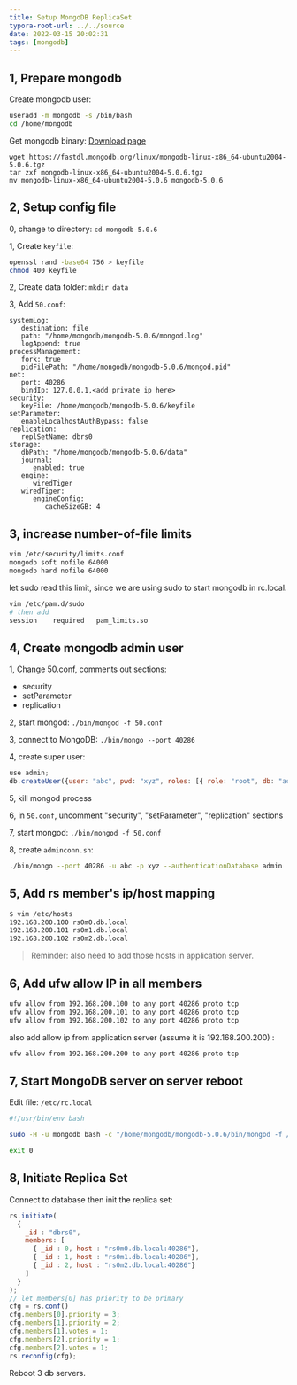 ```yaml
---
title: Setup MongoDB ReplicaSet
typora-root-url: ../../source
date: 2022-03-15 20:02:31
tags: [mongodb]
---
```


## 1, Prepare mongodb

Create mongodb user:

```bash
useradd -m mongodb -s /bin/bash
cd /home/mongodb
```

Get mongodb binary: [Download page](https://www.mongodb.com/download-center/community/releases)

```
wget https://fastdl.mongodb.org/linux/mongodb-linux-x86_64-ubuntu2004-5.0.6.tgz
tar zxf mongodb-linux-x86_64-ubuntu2004-5.0.6.tgz
mv mongodb-linux-x86_64-ubuntu2004-5.0.6 mongodb-5.0.6
```



## 2, Setup config file

0, change to directory: `cd mongodb-5.0.6`

1, Create `keyfile`:

```bash
openssl rand -base64 756 > keyfile
chmod 400 keyfile
```

2, Create data folder: `mkdir data`

3, Add `50.conf`:

```
systemLog:
   destination: file
   path: "/home/mongodb/mongodb-5.0.6/mongod.log"
   logAppend: true
processManagement:
   fork: true
   pidFilePath: "/home/mongodb/mongodb-5.0.6/mongod.pid"
net:
   port: 40286
   bindIp: 127.0.0.1,<add private ip here>
security:
   keyFile: /home/mongodb/mongodb-5.0.6/keyfile
setParameter:
   enableLocalhostAuthBypass: false
replication:
   replSetName: dbrs0
storage:
   dbPath: "/home/mongodb/mongodb-5.0.6/data"
   journal:
      enabled: true
   engine:
      wiredTiger
   wiredTiger:
      engineConfig:
         cacheSizeGB: 4
```



## 3, increase number-of-file limits

```bash
vim /etc/security/limits.conf
mongodb soft nofile 64000
mongodb hard nofile 64000
```

let sudo read this limit, since we are using sudo to start mongodb in rc.local.

```bash
vim /etc/pam.d/sudo
# then add
session    required   pam_limits.so
```



## 4, Create mongodb admin user

1, Change 50.conf, comments out sections:

* security
* setParameter
* replication 

2, start mongod: `./bin/mongod -f 50.conf`

3, connect to MongoDB: `./bin/mongo --port 40286`

4, create super user:

```javascript
use admin;
db.createUser({user: "abc", pwd: "xyz", roles: [{ role: "root", db: "admin"}]});
```

5, kill mongod process

6, in `50.conf`, uncomment "security", "setParameter", "replication" sections

7, start mongod: `./bin/mongod -f 50.conf`

8, create `adminconn.sh`:

```bash
./bin/mongo --port 40286 -u abc -p xyz --authenticationDatabase admin
```



## 5, Add rs member's ip/host mapping

```bash
$ vim /etc/hosts
192.168.200.100 rs0m0.db.local
192.168.200.101 rs0m1.db.local
192.168.200.102 rs0m2.db.local
```

> Reminder: also need to add those hosts in application server.



## 6, Add ufw allow IP in all members

```bash
ufw allow from 192.168.200.100 to any port 40286 proto tcp
ufw allow from 192.168.200.101 to any port 40286 proto tcp
ufw allow from 192.168.200.102 to any port 40286 proto tcp
```

also add allow ip from application server (assume it is 192.168.200.200) :

```bash
ufw allow from 192.168.200.200 to any port 40286 proto tcp
```



## 7, Start MongoDB server on server reboot

Edit file: `/etc/rc.local` 

```bash
#!/usr/bin/env bash

sudo -H -u mongodb bash -c "/home/mongodb/mongodb-5.0.6/bin/mongod -f /home/mongodb/mongodb-5.0.6/50.conf"

exit 0
```



## 8, Initiate Replica Set

Connect to database then init the replica set:

```javascript
rs.initiate(
  {
    _id : "dbrs0",
    members: [
      { _id : 0, host : "rs0m0.db.local:40286"},
      { _id : 1, host : "rs0m1.db.local:40286"},
      { _id : 2, host : "rs0m2.db.local:40286"}
    ]
  }
);
// let members[0] has priority to be primary
cfg = rs.conf()
cfg.members[0].priority = 3;
cfg.members[1].priority = 2;
cfg.members[1].votes = 1;
cfg.members[2].priority = 1;
cfg.members[2].votes = 1;
rs.reconfig(cfg);
```

Reboot 3 db servers.
